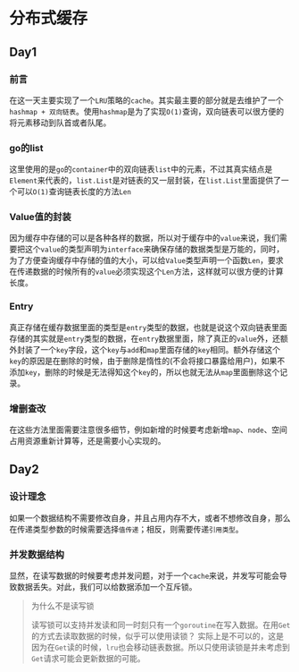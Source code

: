 # 分布式缓存
## Day1
### 前言
在这一天主要实现了一个`LRU`策略的`cache`。其实最主要的部分就是去维护了一个`hashmap + 双向链表`。使用`hashmap`是为了实现`O(1)`查询，双向链表可以很方便的将元素移动到队首或者队尾。
### go的list
这里使用的是`go`的`container`中的双向链表`list`中的元素，不过其真实结点是`Element`来代表的，`list.List`是对链表的又一层封装，在`list.List`里面提供了一个可以`O(1)`查询链表长度的方法`Len`
### Value值的封装
因为缓存中存储的可以是各种各样的数据，所以对于缓存中的`value`来说，我们需要把这个`value`的类型声明为`interface`来确保存储的数据类型是万能的，同时，为了方便查询缓存中存储的值的大小，可以给`Value`类型声明一个函数`Len`，要求在传递数据的时候所有的`value`必须实现这个`Len`方法，这样就可以很方便的计算长度。
### Entry
真正存储在缓存数据里面的类型是`entry`类型的数据，也就是说这个双向链表里面存储的其实就是`entry`类型的数据，在`entry`数据里面，除了真正的`value`外，还额外封装了一个`key`字段，这个`key`与`add`和`map`里面存储的`key`相同。额外存储这个`key`的原因是在删除的时候，由于删除是惰性的(不会将接口暴露给用户)，如果不添加`key`，删除的时候是无法得知这个`key`的，所以也就无法从`map`里面删除这个记录。
### 增删查改
在这些方法里面需要注意很多细节，例如新增的时候要考虑新增`map`、`node`、空间占用资源重新计算等，还是需要小心实现的。

## Day2
### 设计理念
如果一个数据结构不需要修改自身，并且占用内存不大，或者不想修改自身，那么在传递类型参数的时候需要选择`值传递`；相反，则需要传递`引用类型`。
### 并发数据结构
显然，在读写数据的时候要考虑并发问题，对于一个`cache`来说，并发写可能会导致数据丢失。对此，我们可以给数据添加一个互斥锁。
> 为什么不是读写锁
>
> 读写锁可以支持并发读和同一时刻只有一个`goroutine`在写入数据。在用`Get`的方式去读取数据的时候，似乎可以使用读锁？
> 实际上是不可以的，这是因为在`Get`读的时候，`lru`也会移动链表数据。所以只使用读锁是并未考虑到`Get`请求可能会更新数据的可能。